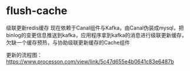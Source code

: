 # flush-cache
级联更新redis缓存
现在依赖于Canal组件与Kafka，由Canal伪装成mysql，把binlog的变更信息推送到kafka，应用程序拿到kafka的消息进行级联更新缓存，欠缺一个缓存预热，与协助级联更新缓存的Cache组件

更新的流程图：https://www.processon.com/view/link/5c47d655e4b0641c83e6487b
